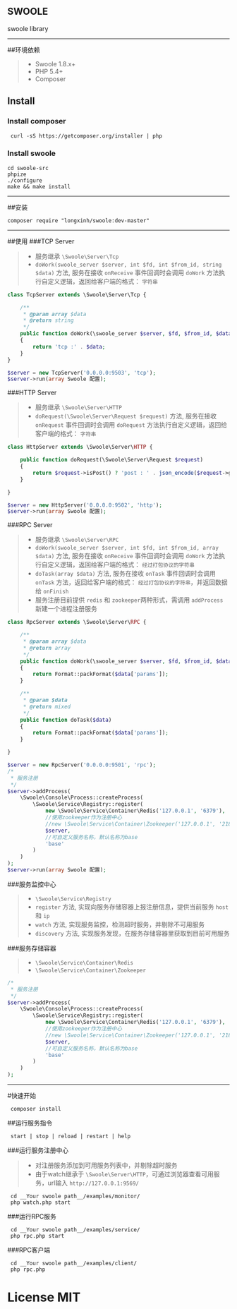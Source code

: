 ## SWOOLE
swoole library

----------
##环境依赖
> * Swoole 1.8.x+
> * PHP 5.4+
> * Composer

## Install

### Install composer
```shell
 curl -sS https://getcomposer.org/installer | php
```

### Install swoole
```
cd swoole-src
phpize
./configure
make && make install
```
----------

##安装
```
composer require "longxinh/swoole:dev-master"
```
----------

##使用
###TCP Server
> * 服务继承 ```\Swoole\Server\Tcp```
> * ```doWork(swoole_server $server, int $fd, int $from_id, string $data)``` 方法, 服务在接收 ```onReceive``` 事件回调时会调用 ```doWork``` 方法执行自定义逻辑，返回给客户端的格式： ```字符串```

```php
class TcpServer extends \Swoole\Server\Tcp {

    /**
     * @param array $data
     * @return string
     */
    public function doWork(\swoole_server $server, $fd, $from_id, $data)
    {
        return 'tcp :' . $data;
    }
}

$server = new TcpServer('0.0.0.0:9503', 'tcp');
$server->run(array Swoole 配置);
```

###HTTP Server
> * 服务继承 ```\Swoole\Server\HTTP```
> * ```doRequest(\Swoole\Server\Request $request)``` 方法, 服务在接收 ```onRequest``` 事件回调时会调用 ```doRequest``` 方法执行自定义逻辑，返回给客户端的格式： ```字符串```

```php
class HttpServer extends \Swoole\Server\HTTP {

    public function doRequest(\Swoole\Server\Request $request)
    {
        return $request->isPost() ? 'post : ' . json_encode($request->getPost()) : 'get : ' . json_encode($request->getGet());
    }

}

$server = new HttpServer('0.0.0.0:9502', 'http');
$server->run(array Swoole 配置);
```

###RPC Server
> * 服务继承 ```\Swoole\Server\RPC```
> * ```doWork(swoole_server $server, int $fd, int $from_id, array $data)``` 方法, 服务在接收 ```onReceive``` 事件回调时会调用 ```doWork``` 方法执行自定义逻辑，返回给客户端的格式： ```经过打包协议的字符串```
> * ```doTask(array $data)``` 方法, 服务在接收 ```onTask``` 事件回调时会调用 ```onTask``` 方法，返回给客户端的格式： ```经过打包协议的字符串```，并返回数据给 ```onFinish```
> * 服务注册目前提供 ```redis``` 和 ```zookeeper```两种形式，需调用 ```addProcess``` 新建一个进程注册服务

```php
class RpcServer extends \Swoole\Server\RPC {

    /**
     * @param array $data
     * @return array
     */
    public function doWork(\swoole_server $server, $fd, $from_id, $data)
    {
        return Format::packFormat($data['params']);
    }

    /**
     * @param $data
     * @return mixed
     */
    public function doTask($data)
    {
        return Format::packFormat($data['params']);
    }

}

$server = new RpcServer('0.0.0.0:9501', 'rpc');
/*
 * 服务注册
 */
$server->addProcess(
    \Swoole\Console\Process::createProcess(
        \Swoole\Service\Registry::register(
            new \Swoole\Service\Container\Redis('127.0.0.1', '6379'),
            //使用zookeeper作为注册中心
            //new \Swoole\Service\Container\Zookeeper('127.0.0.1', '2181'),
            $server,
            //可自定义服务名称，默认名称为base
            'base'
        )
    )
);
$server->run(array Swoole 配置);
```

###服务监控中心
> * ```\Swoole\Service\Registry```
> * ```register``` 方法, 实现向服务存储容器上报注册信息，提供当前服务 ```host``` 和 ```ip```
> * ```watch``` 方法, 实现服务监控，检测超时服务，并剔除不可用服务
> * ```discovery``` 方法, 实现服务发现，在服务存储容器里获取到目前可用服务

###服务存储容器
> * ```\Swoole\Service\Container\Redis```
> * ```\Swoole\Service\Container\Zookeeper```

```php
/*
 * 服务注册
 */
$server->addProcess(
    \Swoole\Console\Process::createProcess(
        \Swoole\Service\Registry::register(
            new \Swoole\Service\Container\Redis('127.0.0.1', '6379'),
            //使用zookeeper作为注册中心
            //new \Swoole\Service\Container\Zookeeper('127.0.0.1', '2181'),
            $server,
            //可自定义服务名称，默认名称为base
            'base'
        )
    )
);
```

----------

#快速开始
```
 composer install
```
##运行服务指令
```
 start | stop | reload | restart | help
```

###运行服务注册中心
> * 对注册服务添加到可用服务列表中，并剔除超时服务
> * 由于watch继承于 ```\Swoole\Server\HTTP```，可通过浏览器查看可用服务，url输入 ```http://127.0.0.1:9569/```

```shell
 cd __Your swoole path__/examples/monitor/
 php watch.php start
```

###运行RPC服务
```shell
 cd __Your swoole path__/examples/service/
 php rpc.php start
```

###RPC客户端

```shell
 cd __Your swoole path__/examples/client/
 php rpc.php
```

# License MIT
